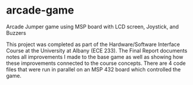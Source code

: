 # arcade-game
Arcade Jumper game using MSP board with LCD screen, Joystick, and Buzzers

This project was completed as part of the Hardware/Software Interface Course at the University at Albany (ECE 233). The Final Report documents notes all improvements I made to the base game as well as showing how these improvements connected to the course concepts. There are 4 code files that were run in parallel on an MSP 432 board which controlled the game.

